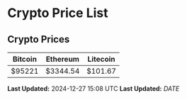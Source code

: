 # Crypto Price List

## Crypto Prices
| Bitcoin | Ethereum | Litecoin |
| ------- | -------- | -------- |
| $95221 | $3344.54 | $101.67 |
**Last Updated:** 2024-12-27 15:08 UTC
**Last Updated:** $DATE$

